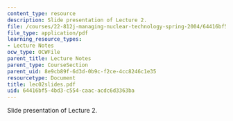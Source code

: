 ```yaml
---
content_type: resource
description: Slide presentation of Lecture 2.
file: /courses/22-812j-managing-nuclear-technology-spring-2004/64416bf54bd3c554caacacdc6d3363ba_lec02slides.pdf
file_type: application/pdf
learning_resource_types:
- Lecture Notes
ocw_type: OCWFile
parent_title: Lecture Notes
parent_type: CourseSection
parent_uid: 8e9cb89f-6d3d-0b9c-f2ce-4cc8246c1e35
resourcetype: Document
title: lec02slides.pdf
uid: 64416bf5-4bd3-c554-caac-acdc6d3363ba
---
```

Slide presentation of Lecture 2.

